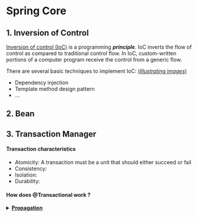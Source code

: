 # Spring Core
## 1. Inversion of Control
[Inversion of control (IoC)](https://en.wikipedia.org/wiki/Inversion_of_control) is a programming _**principle**_. IoC inverts the flow of control as compared to traditional control flow. In IoC, custom-written portions of a computer program receive the control from a generic flow.

There are several basic techniques to implement IoC: [(_Illustrating images_)](https://www.tutorialsteacher.com/Content/images/ioc/ioc-patterns.png)
+ Dependency injection
+ Template method design pattern
+ ...

## 2. Bean
## 3. Transaction Manager

#### Transaction characteristics

+ Atomicity: A transaction must be a unit that should either succeed or fail
+ Consistency: 
+ Isolation:
+ Durability: 

#### How does @Transactional work ?
<details>
<summary><b><u>Propagation</u></b></summary>

+ REQUIRED: The REQUIRED propagation is default mode.
+ SUPPORTS: If a transaction exists, then the existing transaction will be used. If there isn't a transaction, it is executed non-transactional.
+ MANDATORY: If there is an active transaction, then it will be used. If there isn't an active transaction, then Spring throws an IllegalTransactionStateException exception.
+ NEVER: Spring throws an exception if there's an active transaction.
+ 
</details>
